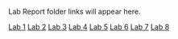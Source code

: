 Lab Report folder links will appear here.

[Lab 1](https://github.com/Matthew-Denholm/Sys-Administration-Lab-Reports/blob/master/Lab%201%20-%20Design%20Challenge/MatthewD%20Lab%20Report.md)
[Lab 2]()
[Lab 3]()
[Lab 4]()
[Lab 5]()
[Lab 6]()
[Lab 7]()
[Lab 8]()
